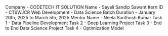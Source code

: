Company - CODETECH IT SOLUTION
Name -  Sayali Sandip Sawant
Itern ID - CT6WJCR
Web Development - Data Science
Batch Duration -  January 20th, 2025 to March 5th, 2025
Mentor Name -  Neela Santhosh Kumar
Task 1 - Data Pipeline Development
Task 2 - Deep Learning Project
Task 3 - End to End Data Science Project
Task 4 - Optimization Model
